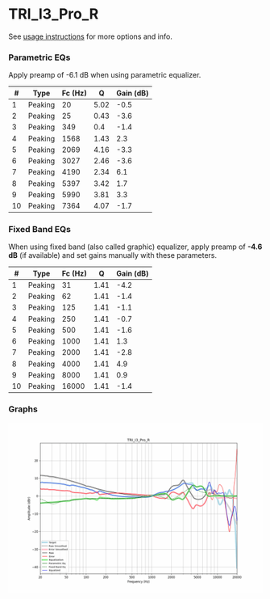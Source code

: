 # TRI_I3_Pro_R
See [usage instructions](https://github.com/jaakkopasanen/AutoEq#usage) for more options and info.

### Parametric EQs
Apply preamp of -6.1 dB when using parametric equalizer.

|   # | Type    |   Fc (Hz) |    Q |   Gain (dB) |
|-----|---------|-----------|------|-------------|
|   1 | Peaking |        20 | 5.02 |        -0.5 |
|   2 | Peaking |        25 | 0.43 |        -3.6 |
|   3 | Peaking |       349 | 0.4  |        -1.4 |
|   4 | Peaking |      1568 | 1.43 |         2.3 |
|   5 | Peaking |      2069 | 4.16 |        -3.3 |
|   6 | Peaking |      3027 | 2.46 |        -3.6 |
|   7 | Peaking |      4190 | 2.34 |         6.1 |
|   8 | Peaking |      5397 | 3.42 |         1.7 |
|   9 | Peaking |      5990 | 3.81 |         3.3 |
|  10 | Peaking |      7364 | 4.07 |        -1.7 |

### Fixed Band EQs
When using fixed band (also called graphic) equalizer, apply preamp of **-4.6 dB** (if available) and set gains manually with these parameters.

|   # | Type    |   Fc (Hz) |    Q |   Gain (dB) |
|-----|---------|-----------|------|-------------|
|   1 | Peaking |        31 | 1.41 |        -4.2 |
|   2 | Peaking |        62 | 1.41 |        -1.4 |
|   3 | Peaking |       125 | 1.41 |        -1.1 |
|   4 | Peaking |       250 | 1.41 |        -0.7 |
|   5 | Peaking |       500 | 1.41 |        -1.6 |
|   6 | Peaking |      1000 | 1.41 |         1.3 |
|   7 | Peaking |      2000 | 1.41 |        -2.8 |
|   8 | Peaking |      4000 | 1.41 |         4.9 |
|   9 | Peaking |      8000 | 1.41 |         0.9 |
|  10 | Peaking |     16000 | 1.41 |        -1.4 |

### Graphs
![](./TRI_I3_Pro_R.png)
